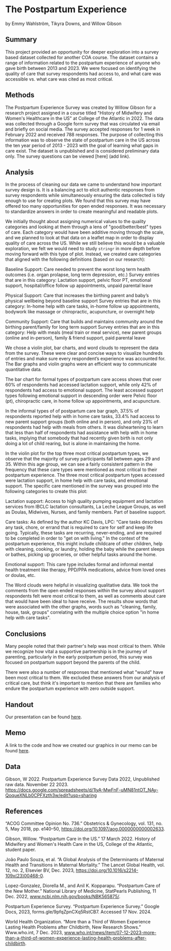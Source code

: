 The Postpartum Experience
================
by Emmy Wahlström, Tikyra Downs, and Willow Gibson

## Summary

This project provided an opportunity for deeper exploration into a survey based dataset collected for another COA course. The dataset contains a range of information related to the postpartum experience of anyone who gave birth between 2013 and 2023. We were focused on identifying the quality of care that survey respondents had access to, and what care was accessible vs. what care was cited as most critical.

## Methods

The Postpartum Experience Survey was created by Willow Gibson for a research project assigned in a course titled "History of Midwifery and Women's Healthcare in the US" at College of the Atlantic in 2022. The data was collected through a Google form survey that was circulated via email and briefly on social media. The survey accepted responses for 1 week in February 2022 and received 788 responses. The purpose of collecting this information was to observe the state of postpartum care in the US across the ten year period of 2013 - 2023 with the goal of learning what gaps in care exist. The dataset is unpublished and is considered preliminary data only. The survey questions can be viewed [here] (add link).

## Analysis

In the process of cleaning our data we came to understand how important survey design is. It is a balancing act to elicit authentic responses from survey respondents while simultaneously ensuring the data collected is tidy enough to use for creating plots. We found that this survey may have offered too many opportunities for open ended responses. It was necessary to standardize answers in order to create meaningful and readable plots. 

We initially thought about assigning numerical values to the quality categories and looking at them through a lens of "good/better/best" types of care. Each category would have been additive moving through the scale, and we planned to look at that data on a leaflet map in order to display quality of care across the US. While we still believe this would be a valuable exploration, we felt we would need to study `stringr` in more depth before moving forward with this type of plot. Instead, we created care categories that aligned with the following definitions (based on our research):

Baseline Support: Care needed to prevent the worst long term health outcomes (i.e. organ prolapse, long term depression, etc.)
Survey entries that are in this category: Lactation support, pelvic floor PT, emotional support, hospital/office follow up appointments, unpaid parental leave

Physical Support: Care that increases the birthing parent and baby’s physical wellbeing beyond baseline support
Survey entries that are in this category: In-home help with care tasks, in-home follow up appointments, bodywork like massage or chiropractic, acupuncture, or overnight help

Community Support: Care that builds and maintains community around the birthing parent/family for long term support
Survey entries that are in this category: Help with meals (meal train or meal service), new parent groups (online and in-person), family & friend support, paid parental leave

We chose a violin plot, bar charts, and word clouds to represent the data from the survey. These were clear and concise ways to visualize hundreds of entries and make sure every respondent’s experience was accounted for. The Bar graphs and violin graphs were an efficient way to communicate quantitative data.  

The bar chart for formal types of postpartum care access shows that over 60% of respondents had accessed lactation support, while only 42% of respondents had access to emotional support. The least accessed support types following emotional support in descending order were Pelvic floor (pt), chiropractic care, in home follow up appointments, and acupuncture.

In the informal types of of postpartum care bar graph, 37.5% of respondents reported help with in home care tasks, 33.4% had access to new parent support groups (both online and in person), and only 23% of respondents had help with meals from others. It was disheartening to learn that less than half of respondents had assistance with help with in home tasks, implying that somebody that had recently given birth is not only doing a lot of child rearing, but is alone in maintaining the home. 

In the violin plot for the top three most critical postpartum types, we observe that the majority of survey participants fall between ages 29 and 35. Within this age group, we can see a fairly consistent pattern in the frequency that these care types were mentioned as most critical to their postpartum experience. The three most critical postpartum types accessed were lactation support, in home help with care tasks, and emotional support. The specific care mentioned in the survey was grouped into the following categories to create this plot:

Lactation support: Access to high quality pumping equipment and lactation services from IBCLC lactation consultants, La Leche League Groups, as well as Doulas, Midwives, Nurses, and family members. Part of baseline support.

Care tasks: As defined by the author KC Davis, LPC: 
“Care tasks describes any task, chore, or errand that is required to care for self and keep life going. Typically, these tasks are recurring, never-ending, and are required to be completed in order to "get on with living." 
In the context of the postpartum experience, this might include childcare of other children, help with cleaning, cooking, or laundry, holding the baby while the parent sleeps or bathes, picking up groceries, or other helpful tasks around the home.

Emotional support: This care type includes formal and informal mental health treatment like therapy, PPD/PPA medications, advice from loved ones or doulas, etc.


The Word clouds were helpful in visualizing qualitative data. We took the comments from the open ended responses within the survey about support respondents felt were most critical to them, as well as comments about care that would have been ideal to have receive. The results show words that were associated with the other graphs, words such as "cleaning, family, house, task, groups" correlating with the multiple choice option "in home help with care tasks".


## Conclusions

Many people noted that their partner's help was most critical to them. While we recognize how vital a supportive partnership is in the journey of parenting, particularly in the early postpartum period, this survey was focused on postpartum support beyond the parents of the child.

There were also a number of responses that mentioned what "would" have been most critical to them. We excluded these answers from our analysis of critical care, but think it's important to mention that there are families who endure the postpartum experience with zero outside support.

## Handout

Our presentation can be found [here](memo/postpartum-experience-poster.pdf).

## Memo

A link to the code and how we created our graphics in our memo can be found [here](memo/memo.html).

## Data

Gibson, W 2022. Postpartum Experience Survey Data 2022, Unpublished raw data. November 22 2023. https://docs.google.com/spreadsheets/d/1lyA-MwFnF-uMN81ntOT_NAy-QoqueXNLb0CPFXzth3w/edit?usp=sharing

## References

“ACOG Committee Opinion No. 736.” Obstetrics & Gynecology, vol. 131, no. 5, May 2018, pp.
    e140–50, https://doi.org/10.1097/aog.0000000000002633.

Gibson, Willow. “Postpartum Care in the US.” 17 March 2022. History of Midwifery and Women's
    Health Care in the US, College of the Atlantic, student paper.

João Paulo Souza, et al. “A Global Analysis of the Determinants of Maternal Health and
    Transitions in Maternal Mortality.” The Lancet Global Health, vol. 12, no. 2, Elsevier
    BV, Dec. 2023, https://doi.org/10.1016/s2214-109x(23)00468-0.

Lopez-Gonzalez, Diorella M., and Anil K. Kopparapu. “Postpartum Care of the New Mother.”
   National Library of Medicine, StatPearls Publishing, 11 Dec. 2022,
   www.ncbi.nlm.nih.gov/books/NBK565875/.

Postpartum Experience Survey. “Postpartum Experience Survey.” Google Docs, 2023, forms.gle/9pfqZpnCXq5RstCB7. Accessed 17 Nov. 2024.

World Health Organization. “More than a Third of Women Experience Lasting Health Problems
    after Childbirth, New Research Shows.” Www.who.int, 7 Dec. 2023,
    www.who.int/news/item/07-12-2023-more-than-a-third-of-women-experience-lasting-health-problems-after-childbirth.

